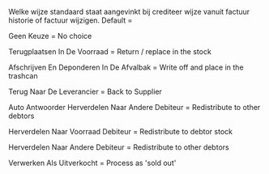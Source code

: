 Welke wijze standaard staat aangevinkt bij crediteer wijze vanuit factuur historie of factuur wijzigen. Default = <TerugplaatsenInDeVoorraad>
  
Geen Keuze = No choice

Terugplaatsen In De Voorraad = Return / replace in the stock
  
Afschrijven En Deponderen In De Afvalbak = Write off and place in the trashcan
  
Terug Naar De Leverancier = Back to Supplier
  
Auto Antwoorder Herverdelen Naar Andere Debiteur = Redistribute to other debtors
  
Herverdelen Naar Voorraad Debiteur = Redistribute to debtor stock
  
Herverdelen Naar Andere Debiteur = Redistribute to other debtors
  
Verwerken Als Uitverkocht = Process as 'sold out'
